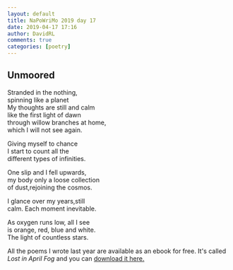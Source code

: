 ```yaml
---  
layout: default  
title: NaPoWriMo 2019 day 17  
date: 2019-04-17 17:16  
author: DavidRL  
comments: true  
categories: [poetry] 
---  
```

  
<h2>Unmoored<br /></h2>  
<!-- /wp:heading -->  

  
<p>Stranded in the nothing,<br />  
spinning like a planet<br />  
My thoughts are still and calm<br />  
like the first light of dawn<br />  
through willow branches at home,<br />  
which I will not see again.</p>  


  
<p>Giving myself to chance<br />  
I start to count all the<br />  
different types of infinities.</p>  


  
<p>One slip and I fell upwards,<br />  
my body only a loose collection<br />  
of dust,rejoining the cosmos.</p>  


  
<p>I glance over my years,still <br />  
calm. Each moment inevitable.</p>  


  
<p>As oxygen runs low, all I see<br />  
is orange, red, blue and white.<br />  
The light of countless stars.</p>  

   
<p>All the poems I wrote last year are available as an ebook for free. It's called <em>Lost in April Fog </em>and you can <a href="/aprilfog/">download it here. </a></p>  

